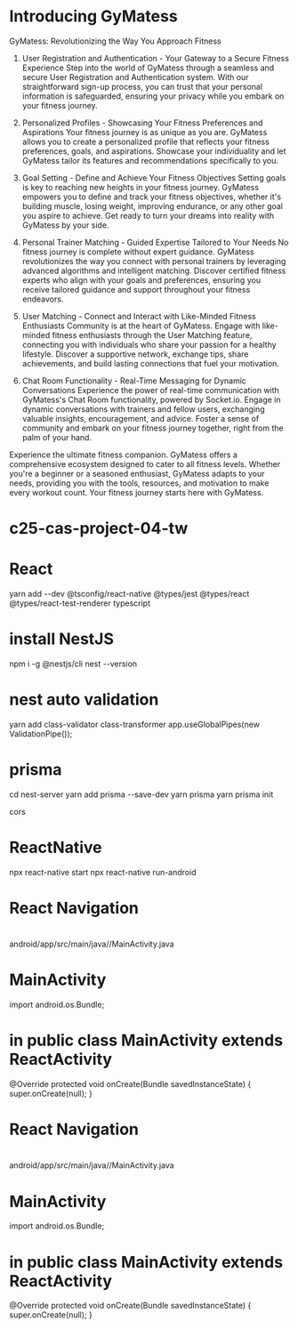# Introducing GyMatess

GyMatess: Revolutionizing the Way You Approach Fitness

1. User Registration and Authentication - Your Gateway to a Secure Fitness Experience
   Step into the world of GyMatess through a seamless and secure User Registration and Authentication system. With our straightforward sign-up process, you can trust that your personal information is safeguarded, ensuring your privacy while you embark on your fitness journey.

2. Personalized Profiles - Showcasing Your Fitness Preferences and Aspirations
   Your fitness journey is as unique as you are. GyMatess allows you to create a personalized profile that reflects your fitness preferences, goals, and aspirations. Showcase your individuality and let GyMatess tailor its features and recommendations specifically to you.

3. Goal Setting - Define and Achieve Your Fitness Objectives
   Setting goals is key to reaching new heights in your fitness journey. GyMatess empowers you to define and track your fitness objectives, whether it's building muscle, losing weight, improving endurance, or any other goal you aspire to achieve. Get ready to turn your dreams into reality with GyMatess by your side.

4. Personal Trainer Matching - Guided Expertise Tailored to Your Needs
   No fitness journey is complete without expert guidance. GyMatess revolutionizes the way you connect with personal trainers by leveraging advanced algorithms and intelligent matching. Discover certified fitness experts who align with your goals and preferences, ensuring you receive tailored guidance and support throughout your fitness endeavors.

5. User Matching - Connect and Interact with Like-Minded Fitness Enthusiasts
   Community is at the heart of GyMatess. Engage with like-minded fitness enthusiasts through the User Matching feature, connecting you with individuals who share your passion for a healthy lifestyle. Discover a supportive network, exchange tips, share achievements, and build lasting connections that fuel your motivation.

6. Chat Room Functionality - Real-Time Messaging for Dynamic Conversations
   Experience the power of real-time communication with GyMatess's Chat Room functionality, powered by Socket.io. Engage in dynamic conversations with trainers and fellow users, exchanging valuable insights, encouragement, and advice. Foster a sense of community and embark on your fitness journey together, right from the palm of your hand.

Experience the ultimate fitness companion. GyMatess offers a comprehensive ecosystem designed to cater to all fitness levels. Whether you're a beginner or a seasoned enthusiast, GyMatess adapts to your needs, providing you with the tools, resources, and motivation to make every workout count. Your fitness journey starts here with GyMatess.

# c25-cas-project-04-tw

# React

yarn add --dev @tsconfig/react-native @types/jest @types/react @types/react-test-renderer typescript

# install NestJS

npm i -g @nestjs/cli
nest --version

# nest auto validation

yarn add class-validator class-transformer
app.useGlobalPipes(new ValidationPipe());

# prisma

cd nest-server
yarn add prisma --save-dev
yarn prisma
yarn prisma init

cors

# ReactNative

npx react-native start
npx react-native run-android

# React Navigation

#

android/app/src/main/java/<your package name>/MainActivity.java

# MainActivity

import android.os.Bundle;

# in public class MainActivity extends ReactActivity

@Override
protected void onCreate(Bundle savedInstanceState) {
super.onCreate(null);
}

# React Navigation

#

android/app/src/main/java/<your package name>/MainActivity.java

# MainActivity

import android.os.Bundle;

# in public class MainActivity extends ReactActivity

@Override
protected void onCreate(Bundle savedInstanceState) {
super.onCreate(null);
}
